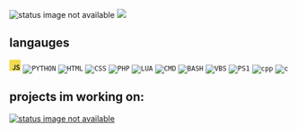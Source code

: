![status image not available](https://github-readme-stats.vercel.app/api?username=unknown81311&show_icons=true&theme=kacho_ga&hide_border=none&bg_color=00000000)
![](https://github-readme-stats.vercel.app/api/top-langs?username=unknown81311&theme=kacho_ga&hide_border=none&layout=compact&bg_color=00000000)

**langauges**
--
<code><img alt="JAVASCRIPT" height="20" src="https://raw.githubusercontent.com/github/explore/80688e429a7d4ef2fca1e82350fe8e3517d3494d/topics/javascript/javascript.png"></code>
<code><img alt="PYTHON" height="20" src="https://user-images.githubusercontent.com/43104779/147869974-5acc5830-dfa4-436a-a490-810358472a25.png"></code>
<code><img alt="HTML" height="20" src="https://user-images.githubusercontent.com/43104779/147869785-b740a24c-e8ea-4a0a-91b7-7dd4c20774e9.png"></code>
<code><img alt="CSS" height="20" src="https://user-images.githubusercontent.com/43104779/147869816-f9dd6677-db53-4bef-9d9e-f96a194257af.png"></code>
<code><img alt="PHP" height="20" src="https://user-images.githubusercontent.com/43104779/189496790-ac154659-ddae-443c-979f-727f71d97750.png"></code>
<code><img alt="LUA" height="20" src="https://user-images.githubusercontent.com/43104779/189496841-b3f274d6-07ff-4688-834d-fae847c8cd4f.png"></code>
<code><img alt="CMD" height="20" src="https://user-images.githubusercontent.com/43104779/189496949-064053ea-0a54-4a2c-943e-63760e8ff069.png"></code>
<code><img alt="BASH" height="20" src="https://user-images.githubusercontent.com/43104779/189497128-9731a2de-2d2b-4eda-877c-cec9ae07cd48.png"></code>
<code><img alt="VBS" height="20" src="https://user-images.githubusercontent.com/43104779/189497066-2e923b6a-2e30-4c1d-a3ac-c1df474df1e3.png"></code>
<code><img alt="PS1" height="20" src="https://user-images.githubusercontent.com/43104779/189497080-975ab676-fdb7-494b-9c5b-dad00716004e.png"></code>
<code><img alt="cpp" height="20" src="https://user-images.githubusercontent.com/43104779/191406507-6a830e4f-c3e5-4ca9-944c-592b6d2a79e6.png"></code>
<code><img alt="c" height="20" src="https://user-images.githubusercontent.com/43104779/191406525-04d24d91-e016-4e20-8bcf-a1b76d0897d6.png"></code>

**projects im working on:**
--
[![status image not available](https://github-readme-stats.vercel.app/api/pin?username=unknown81311&repo=dll-injector&theme=kacho_ga&hide_border=none&show_owner=false&bg_color=00000000)](https://github.com/unknown81311/dll-injector)


